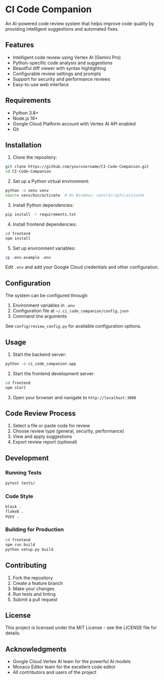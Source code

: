 # CI Code Companion

An AI-powered code review system that helps improve code quality by providing intelligent suggestions and automated fixes.

## Features

- Intelligent code review using Vertex AI (Gemini Pro)
- Python-specific code analysis and suggestions
- Beautiful diff viewer with syntax highlighting
- Configurable review settings and prompts
- Support for security and performance reviews
- Easy-to-use web interface

## Requirements

- Python 3.8+
- Node.js 16+
- Google Cloud Platform account with Vertex AI API enabled
- Git

## Installation

1. Clone the repository:
```bash
git clone https://github.com/yourusername/CI-Code-Companion.git
cd CI-Code-Companion
```

2. Set up a Python virtual environment:
```bash
python -m venv venv
source venv/bin/activate  # On Windows: venv\Scripts\activate
```

3. Install Python dependencies:
```bash
pip install -r requirements.txt
```

4. Install frontend dependencies:
```bash
cd frontend
npm install
```

5. Set up environment variables:
```bash
cp .env.example .env
```
Edit `.env` and add your Google Cloud credentials and other configuration.

## Configuration

The system can be configured through:

1. Environment variables in `.env`
2. Configuration file at `~/.ci_code_companion/config.json`
3. Command line arguments

See `config/review_config.py` for available configuration options.

## Usage

1. Start the backend server:
```bash
python -m ci_code_companion.app
```

2. Start the frontend development server:
```bash
cd frontend
npm start
```

3. Open your browser and navigate to `http://localhost:3000`

## Code Review Process

1. Select a file or paste code for review
2. Choose review type (general, security, performance)
3. View and apply suggestions
4. Export review report (optional)

## Development

### Running Tests
```bash
pytest tests/
```

### Code Style
```bash
black .
flake8 .
mypy .
```

### Building for Production
```bash
cd frontend
npm run build
python setup.py build
```

## Contributing

1. Fork the repository
2. Create a feature branch
3. Make your changes
4. Run tests and linting
5. Submit a pull request

## License

This project is licensed under the MIT License - see the LICENSE file for details.

## Acknowledgments

- Google Cloud Vertex AI team for the powerful AI models
- Monaco Editor team for the excellent code editor
- All contributors and users of the project
